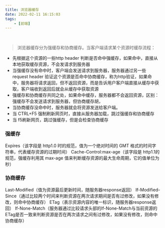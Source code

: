 ```yaml
---
title: 浏览器缓存
date: 2022-02-11 16:15:03
tags:
    - [前端]
---
```


<br>
<!--more-->

> 浏览器缓存分为强缓存和协商缓存。当客户端请求某个资源时缓存流程：
+ 先根据这个资源的一些http header 判断是否命中强缓存，如果命中，直接从本地获取缓存资源，不会发请求到服务器
+ 当强缓存没有命中时，客户端会发送请求到服务器，服务器通过另一些 request header 验证这个资源是否命中协商缓存，称为http验证，如果命中，服务器将请求返回，但不返回资源，而是告诉用户客户端直接从缓存中获取，客户端收到返回后就会从缓存中获取资源
+ 强缓存和协商缓存共同之处，如果命中缓存，服务器都不会返回资源，区别：强缓存不会发送请求到服务器，但协商缓存胡，
+ 当协商缓存没命中时，服务器就会将资源发送给客户端。
+ 当 CTRL+F5 强制刷新网页时，直接从服务器加载，跳过强缓存和协商缓存
+ 当 f5刷新网页，跳过强缓存，但是会检查协商缓存

### 强缓存

Expires（该字段是 http1.0 时的规范，值为一个绝对时间的 GMT 格式的时间字符串，代表缓存资源的过期时间）
Cache-Control:max-age（该字段是 http1.1的规范，强缓存利用其 max-age 值来判断缓存资源的最大生命周期，它的值单位为秒）
### 协商缓存

Last-Modified（值为资源最后更新时间，随服务器response返回）
If-Modified-Since（通过比较两个时间来判断资源在两次请求期间是否有过修改，如果没有修改，则命中协商缓存）
ETag（表示资源内容的唯一标识，随服务器response返回）
If-None-Match（服务器通过比较请求头部的If-None-Match与当前资源的ETag是否一致来判断资源是否在两次请求之间有过修改，如果没有修改，则命中协商缓存）
